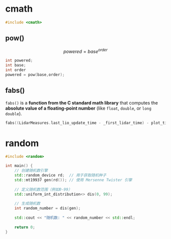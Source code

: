 # cmath
```cpp
#include <cmath>
```
## pow()
$$
powered = base^{order}
$$
```cpp
int powered;
int base;
int order
powered = pow(base,order);
```
## fabs()
`fabs()` is a **function from the C standard math library** that computes the **absolute value of a floating-point number** (like `float`, `double`, or `long double`).
```cpp
fabs((LidarMeasures.last_lio_update_time - _first_lidar_time) - plot_time)
```
# random
```cpp
#include <random>
```
```cpp
int main() {
    // 创建随机数引擎
    std::random_device rd;  // 用于获取随机种子
    std::mt19937 gen(rd()); // 使用 Mersenne Twister 引擎
    
    // 定义随机数范围（例如0-99）
    std::uniform_int_distribution<> dis(0, 99);
    
    // 生成随机数
    int random_number = dis(gen);
    
    std::cout << "随机数: " << random_number << std::endl;
    
    return 0;
}
```
